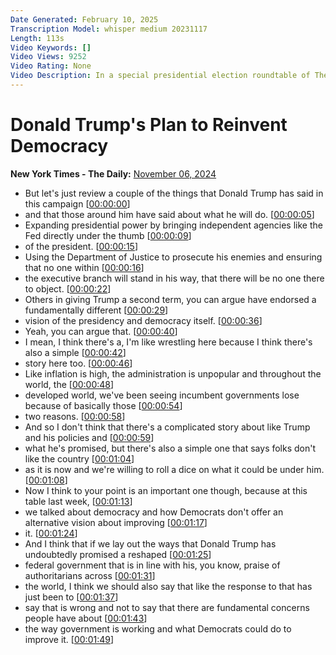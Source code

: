 ```yaml
---
Date Generated: February 10, 2025
Transcription Model: whisper medium 20231117
Length: 113s
Video Keywords: []
Video Views: 9252
Video Rating: None
Video Description: In a special presidential election roundtable of The Daily, the host Michael Barbaro discusses some of the policies Donald Trump put forth on the presidency and democracy itself before he was elected to a second term as president of the United States.
---
```


# Donald Trump's Plan to Reinvent Democracy
**New York Times - The Daily:** [November 06, 2024](https://www.youtube.com/watch?v=364ypt5HJ04)
*  But let's just review a couple of the things that Donald Trump has said in this campaign [[00:00:00](https://www.youtube.com/watch?v=364ypt5HJ04&t=0.0s)]
*  and that those around him have said about what he will do. [[00:00:05](https://www.youtube.com/watch?v=364ypt5HJ04&t=5.88s)]
*  Expanding presidential power by bringing independent agencies like the Fed directly under the thumb [[00:00:09](https://www.youtube.com/watch?v=364ypt5HJ04&t=9.64s)]
*  of the president. [[00:00:15](https://www.youtube.com/watch?v=364ypt5HJ04&t=15.280000000000001s)]
*  Using the Department of Justice to prosecute his enemies and ensuring that no one within [[00:00:16](https://www.youtube.com/watch?v=364ypt5HJ04&t=16.84s)]
*  the executive branch will stand in his way, that there will be no one there to object. [[00:00:22](https://www.youtube.com/watch?v=364ypt5HJ04&t=22.92s)]
*  Others in giving Trump a second term, you can argue have endorsed a fundamentally different [[00:00:29](https://www.youtube.com/watch?v=364ypt5HJ04&t=29.16s)]
*  vision of the presidency and democracy itself. [[00:00:36](https://www.youtube.com/watch?v=364ypt5HJ04&t=36.0s)]
*  Yeah, you can argue that. [[00:00:40](https://www.youtube.com/watch?v=364ypt5HJ04&t=40.92s)]
*  I mean, I think there's a, I'm like wrestling here because I think there's also a simple [[00:00:42](https://www.youtube.com/watch?v=364ypt5HJ04&t=42.72s)]
*  story here too. [[00:00:46](https://www.youtube.com/watch?v=364ypt5HJ04&t=46.56s)]
*  Like inflation is high, the administration is unpopular and throughout the world, the [[00:00:48](https://www.youtube.com/watch?v=364ypt5HJ04&t=48.120000000000005s)]
*  developed world, we've been seeing incumbent governments lose because of basically those [[00:00:54](https://www.youtube.com/watch?v=364ypt5HJ04&t=54.8s)]
*  two reasons. [[00:00:58](https://www.youtube.com/watch?v=364ypt5HJ04&t=58.66s)]
*  And so I don't think that there's a complicated story about like Trump and his policies and [[00:00:59](https://www.youtube.com/watch?v=364ypt5HJ04&t=59.66s)]
*  what he's promised, but there's also a simple one that says folks don't like the country [[00:01:04](https://www.youtube.com/watch?v=364ypt5HJ04&t=64.3s)]
*  as it is now and we're willing to roll a dice on what it could be under him. [[00:01:08](https://www.youtube.com/watch?v=364ypt5HJ04&t=68.82s)]
*  Now I think to your point is an important one though, because at this table last week, [[00:01:13](https://www.youtube.com/watch?v=364ypt5HJ04&t=73.02s)]
*  we talked about democracy and how Democrats don't offer an alternative vision about improving [[00:01:17](https://www.youtube.com/watch?v=364ypt5HJ04&t=77.78s)]
*  it. [[00:01:24](https://www.youtube.com/watch?v=364ypt5HJ04&t=84.14s)]
*  And I think that if we lay out the ways that Donald Trump has undoubtedly promised a reshaped [[00:01:25](https://www.youtube.com/watch?v=364ypt5HJ04&t=85.14s)]
*  federal government that is in line with his, you know, praise of authoritarians across [[00:01:31](https://www.youtube.com/watch?v=364ypt5HJ04&t=91.34s)]
*  the world, I think we should also say that like the response to that has just been to [[00:01:37](https://www.youtube.com/watch?v=364ypt5HJ04&t=97.5s)]
*  say that is wrong and not to say that there are fundamental concerns people have about [[00:01:43](https://www.youtube.com/watch?v=364ypt5HJ04&t=103.34s)]
*  the way government is working and what Democrats could do to improve it. [[00:01:49](https://www.youtube.com/watch?v=364ypt5HJ04&t=109.82s)]
